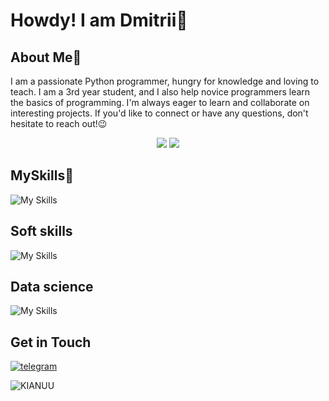 
# Howdy! I am Dmitrii🤘

## About Me🔭

I am a passionate Python programmer, hungry for knowledge and loving to teach. I am a 3rd year student, and I also help novice programmers learn the basics of programming.
I'm always eager to learn and collaborate on interesting projects. If you'd like to connect or have any questions, don't hesitate to reach out!😉

<div style="text-align: center;">
  <img src="https://leetcard.jacoblin.cool/Lee_Dmitrii?theme=dark&font=JetBrains%20Mono"/>
  <img src="https://streak-stats.demolab.com?user=Hard-Pacific&theme=dark&border_radius=4&date_format=j%20M%5B%20Y%5D&card_height=200&card_width=500&type=png"/>
</div>

## MySkills🥞
![My Skills](https://go-skill-icons.vercel.app/api/icons?i=py,github,mongodb,visualstudio,vscode,yaml,markdown)
## Soft skills
![My Skills](https://go-skill-icons.vercel.app/api/icons?i=canva,notion,obsidian,onenote)

## Data science
![My Skills](https://go-skill-icons.vercel.app/api/icons?i=py,matplotlib,seaborn,numpy,mongodb,sklearn)

## Get in Touch
[![telegram](https://img.shields.io/badge/telegram-%2326A5E4.svg?&style=for-the-badge&logo=telegram&logoColor=white)](https://t.me/HardPacific)

![KIANUU](https://goo.su/P8IJrv)
